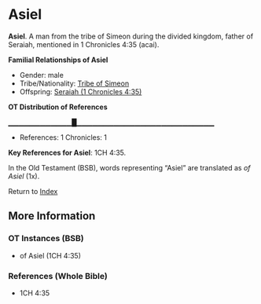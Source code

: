 # Asiel
**Asiel**. 
A man from the tribe of Simeon during the divided kingdom, father of Seraiah, mentioned in 1 Chronicles 4:35 (acai). 




**Familial Relationships of Asiel**


* Gender: male
* Tribe/Nationality: [Tribe of Simeon](../../../groups/md/acai/Simeon.md)
* Offspring: [Seraiah (1 Chronicles 4:35)](Seraiah.5.md)


**OT Distribution of References**

▁▁▁▁▁▁▁▁▁▁▁▁█▁▁▁▁▁▁▁▁▁▁▁▁▁▁▁▁▁▁▁▁▁▁▁▁▁▁
* References: 1 Chronicles: 1



**Key References for Asiel**: 
1CH 4:35. 


In the Old Testament (BSB), words representing “Asiel” are translated as 
*of Asiel* (1x). 




Return to [Index](00-Index.md)

## More Information

### OT Instances (BSB)

* of Asiel (1CH 4:35)



### References (Whole Bible)

* 1CH 4:35



